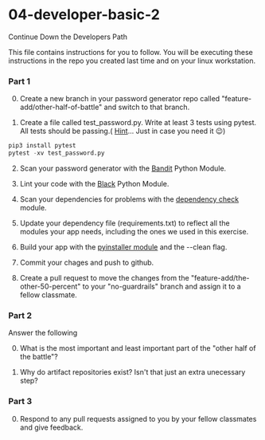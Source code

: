 # 04-developer-basic-2
Continue Down the Developers Path

This file contains instructions for you to follow. You will be executing these instructions in the repo you created last time and on your linux workstation.

### Part 1

0. Create a new branch in your password generator repo called "feature-add/other-half-of-battle" and switch to that branch. 

1. Create a file called test_password.py. Write at least 3 tests using pytest. All tests should be passing.( [Hint](https://github.com/lamar-frankie/03-developer-basic-1/blob/guardrails/test_password.py)... Just in case you need it 😉)

```python
pip3 install pytest
pytest -xv test_password.py
```


2. Scan your password generator with the [Bandit](https://pypi.org/project/bandit/) Python Module.


3. Lint your code with the [Black](https://pypi.org/project/black/) Python Module.


4. Scan your dependencies for problems with the [dependency check](https://pypi.org/project/dependency-check/) module.


5. Update your dependency file (requirements.txt) to reflect all the modules your app needs, including the ones we used in this exercise.


6. Build your app with the [pyinstaller module](https://pypi.org/project/pyinstaller/) and the --clean flag. 

7. Commit your chages and push to github.

8. Create a pull request to move the changes from the "feature-add/the-other-50-percent" to your "no-guardrails" branch and assign it to a fellow classmate. 

### Part 2

Answer the following

0. What is the most important and least important part of the "other half of the battle"?

1. Why do artifact repositories exist? Isn't that just an extra unecessary step?

### Part 3

0. Respond to any pull requests assigned to you by your fellow classmates and give feedback. 
